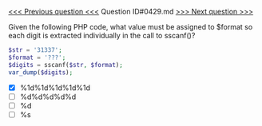 [<<< Previous question <<<](0428.md)  Question ID#0429.md  [>>> Next question >>>](0430.md) 

Given the following PHP code, what value must be assigned to $format so each digit is extracted individually in the call to sscanf()?

```php
$str = '31337';
$format = '???';
$digits = sscanf($str, $format);
var_dump($digits);
```

- [x] %1d%1d%1d%1d%1d
- [ ] %d%d%d%d%d
- [ ] %d
- [ ] %s
